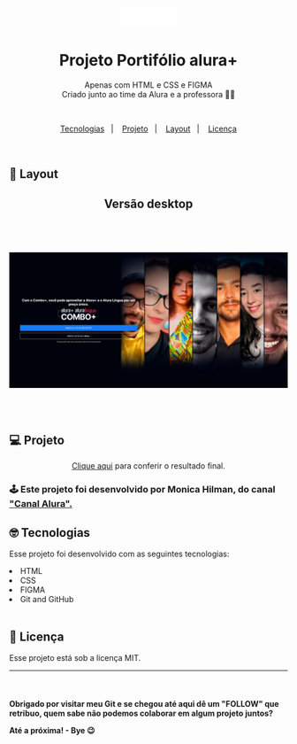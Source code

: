 # <div align="center">
<a href="https://marianayaqi.github.io/alura-plus/">
<div align="center">
  <img src="./img/Logo.png">
  </div>
</a>
</div>


<h1 align="center"> Projeto Portifólio alura+</h1>

<p align="center">
Apenas com HTML e CSS e FIGMA
<br>
Criado junto ao time da  Alura e a professora  👩‍💻</p>
<br>

<p align="center">
  <a href="#-tecnologias">Tecnologias</a>&nbsp;&nbsp;&nbsp;|&nbsp;&nbsp;&nbsp;
  <a href="#-projeto">Projeto</a>&nbsp;&nbsp;&nbsp;|&nbsp;&nbsp;&nbsp;
  <a href="#-layout">Layout</a>&nbsp;&nbsp;&nbsp;|&nbsp;&nbsp;&nbsp;
  <a href="#memo-licença">Licença</a>
</p>
  
<br>

## 🎨 Layout

<h2 align="center">Versão desktop<h2>
<br>
<p align="center">
  <img alt="License" src="./img/projeto.png">
</p>


<br>

## 💻 Projeto
<p align="center">
<a  href="https://marianayaqi.github.io/alura-plus/" target="_blank">Clique aqui</a> para conferir o resultado final.

<br>
<h3>
  🕹️ Este projeto foi desenvolvido por Monica Hilman, do canal <a  href="https://www.youtube.com/@Alura" target="_blank">"Canal Alura".</a>
  <br>

 

## 🤓 Tecnologias

Esse projeto foi desenvolvido com as seguintes tecnologias:

<li> HTML
<li> CSS
<li> FIGMA
<li> Git and GitHub

<br>
<br> 

## :memo: Licença

Esse projeto está sob a licença MIT.

---

<br>    
<h4> Obrigado por visitar meu Git e se chegou até aqui dê um "FOLLOW" que retribuo, quem sabe não podemos colaborar em algum projeto juntos?
  <br>
  
<p> Até a próxima! - Bye 😉